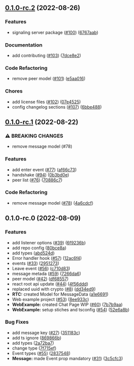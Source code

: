 

## [0.1.0-rc.2](https://github.com/torolocos/react-rtc/compare/0.1.0-rc.1...0.1.0-rc.2) (2022-08-26)


### Features

* signaling server package ([#100](https://github.com/torolocos/react-rtc/issues/100)) ([6767aab](https://github.com/torolocos/react-rtc/commit/6767aab11f3904bd5358df5d5b8da1ed6012dbaa))


### Documentation

* add contributing ([#103](https://github.com/torolocos/react-rtc/issues/103)) ([7dce8e2](https://github.com/torolocos/react-rtc/commit/7dce8e2ceec1c25411b430ce5896d4086ad155a4))


### Code Refactoring

* remove peer model ([#101](https://github.com/torolocos/react-rtc/issues/101)) ([e5aa016](https://github.com/torolocos/react-rtc/commit/e5aa016594e2552bea3072eebda813c8b50534a0))


### Chores

* add license files ([#102](https://github.com/torolocos/react-rtc/issues/102)) ([07e4525](https://github.com/torolocos/react-rtc/commit/07e4525702f1cb801bc1a775f34d7326b6cf3f25))
* config changelog sections ([#107](https://github.com/torolocos/react-rtc/issues/107)) ([6bbe488](https://github.com/torolocos/react-rtc/commit/6bbe488f85894eebf17a049de07769afa5019fb1))

## [0.1.0-rc.1](https://github.com/torolocos/react-rtc/compare/0.1.0-rc.0...0.1.0-rc.1) (2022-08-22)


### ⚠ BREAKING CHANGES

* remove message model (#78)

### Features

* add enter event ([#77](https://github.com/torolocos/react-rtc/issues/77)) ([af66c73](https://github.com/torolocos/react-rtc/commit/af66c73c8e958f9497e9d3dc9fc18ed65db7fb5b))
* handshake ([#94](https://github.com/torolocos/react-rtc/issues/94)) ([0b3bd0e](https://github.com/torolocos/react-rtc/commit/0b3bd0efa657586a7bd6fb7eab35ee3e39e253e2))
* peer list ([#76](https://github.com/torolocos/react-rtc/issues/76)) ([70886c7](https://github.com/torolocos/react-rtc/commit/70886c7160b0a90026f8215de6e2802de8b29e3a))


### Code Refactoring

* remove message model ([#78](https://github.com/torolocos/react-rtc/issues/78)) ([4a6cdcf](https://github.com/torolocos/react-rtc/commit/4a6cdcf147fcc1e4c3bc6cc0eca8d681858a5101))

## 0.1.0-rc.0 (2022-08-09)


### Features

* add listener options ([#39](https://github.com/torolocos/react-rtc/issues/39)) ([6f9236b](https://github.com/torolocos/react-rtc/commit/6f9236b311f6becefd14a2d5b64aa9df21dade95))
* add repo config ([80bce8a](https://github.com/torolocos/react-rtc/commit/80bce8ae1893d56f14a0c0676445ad6d892e00f3))
* add types ([abd524d](https://github.com/torolocos/react-rtc/commit/abd524d44eedc017c235e63c163574610072e9f2))
* Error handler hook ([#57](https://github.com/torolocos/react-rtc/issues/57)) ([12ac6f4](https://github.com/torolocos/react-rtc/commit/12ac6f4ae8f0fb766e9c797b8c5a19b9c0bf1f08))
* events ([#33](https://github.com/torolocos/react-rtc/issues/33)) ([2951273](https://github.com/torolocos/react-rtc/commit/29512730714fc05d0f19aecf5be35a4085893dfd))
* Leave event ([#56](https://github.com/torolocos/react-rtc/issues/56)) ([c710d83](https://github.com/torolocos/react-rtc/commit/c710d839567d0d7d5cb0e88be54fecc697d14468))
* message metada ([#59](https://github.com/torolocos/react-rtc/issues/59)) ([7266da6](https://github.com/torolocos/react-rtc/commit/7266da6818e6843a2f2660305bf5f279eccd2ecd))
* peer model ([#42](https://github.com/torolocos/react-rtc/issues/42)) ([df68557](https://github.com/torolocos/react-rtc/commit/df68557338af5cf76818e94324f5e130fc73f2ab))
* react root api update ([#44](https://github.com/torolocos/react-rtc/issues/44)) ([4f56ddd](https://github.com/torolocos/react-rtc/commit/4f56dddffec368e5edfc12c742b8c404ba0aa94e))
* replaced uuid with crypto ([#8](https://github.com/torolocos/react-rtc/issues/8)) ([dd34ed9](https://github.com/torolocos/react-rtc/commit/dd34ed965ea743ef62bf9f34169e90de043e843d))
* **RTC:** created Model for MessageData ([a1e6691](https://github.com/torolocos/react-rtc/commit/a1e669119f93ad3828398b0600ff3e740e11fd1b))
* Web example project ([#53](https://github.com/torolocos/react-rtc/issues/53)) ([8ee933c](https://github.com/torolocos/react-rtc/commit/8ee933c231e184a71fa877f3a537d332fc8d644d))
* **WebExample:** created Chat Page WIP ([#60](https://github.com/torolocos/react-rtc/issues/60)) ([7b7b9aa](https://github.com/torolocos/react-rtc/commit/7b7b9aaebd05c7da8a6cc9a7351aec61a863c65c))
* **WebExample:** setup stiches and tsconfig ([#54](https://github.com/torolocos/react-rtc/issues/54)) ([52e6a8b](https://github.com/torolocos/react-rtc/commit/52e6a8bcffbb3eed6dc7be354d9b154bb013468a))


### Bug Fixes

* add message key ([#27](https://github.com/torolocos/react-rtc/issues/27)) ([351183c](https://github.com/torolocos/react-rtc/commit/351183ce814232463bcc402d4e08f7849ce01fb5))
* add ts ignore ([869866b](https://github.com/torolocos/react-rtc/commit/869866b5140adf686f1e437a51c4ad342f518e1d))
* add types ([2a72ba7](https://github.com/torolocos/react-rtc/commit/2a72ba733b19e5ec9e2b9c8a096e370a5698914c))
* change type ([7f715ef](https://github.com/torolocos/react-rtc/commit/7f715ef06dbe0d130b0ec8bd097d83934da86a38))
* Event types ([#55](https://github.com/torolocos/react-rtc/issues/55)) ([2837548](https://github.com/torolocos/react-rtc/commit/28375487bab24c047189d465b5e0efa76c4a9c14))
* **Message:** made Event prop mandatory ([#31](https://github.com/torolocos/react-rtc/issues/31)) ([3c5cfc3](https://github.com/torolocos/react-rtc/commit/3c5cfc3bba96bc64d2fe0f801338be7a94aacd95))